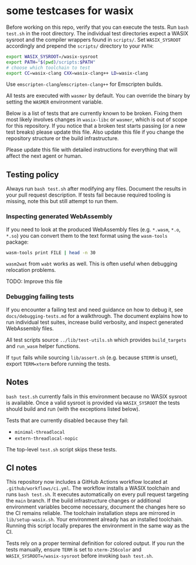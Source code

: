 # some testcases for wasix

Before working on this repo, verify that you can execute the tests. Run `bash test.sh` in the root directory.  The individual test directories expect a WASIX sysroot and the compiler wrappers found in `scripts/`.  Set `WASIX_SYSROOT` accordingly and prepend the `scripts/` directory to your `PATH`:

```bash
export WASIX_SYSROOT=/wasix-sysroot
export PATH="$(pwd)/scripts:$PATH"
# choose which toolchain to test
export CC=wasix-clang CXX=wasix-clang++ LD=wasix-clang
```

Use `emscripten-clang`/`emscripten-clang++` for Emscripten builds.

All tests are executed with `wasmer` by default.  You can override the binary by setting the `WASMER` environment variable.

Below is a list of tests that are currently known to be broken.  Fixing them most likely involves changes in `wasix-libc` or `wasmer`, which is out of scope for this repository.  If you notice that a broken test starts passing (or a new test breaks) please update this file.  Also update this file if you change the repository structure or the build infrastructure.

Please update this file with detailed instructions for everything that will affect the next agent or human.
## Testing policy

Always run `bash test.sh` after modifying any files.
Document the results in your pull request description. If tests fail because required tooling is missing, note this but still attempt to run them.

### Inspecting generated WebAssembly

If you need to look at the produced WebAssembly files (e.g. `*.wasm`, `*.o`, `*.so`)
you can convert them to the text format using the `wasm-tools` package:

```bash
wasm-tools print FILE | head -n 30
```

`wasm2wat` from `wabt` works as well.  This is often useful when debugging relocation problems.

TODO: Improve this file

### Debugging failing tests

If you encounter a failing test and need guidance on how to debug it, see
`docs/debugging-tests.md` for a walkthrough. The document explains how to run
individual test suites, increase build verbosity, and inspect generated
WebAssembly files.

All test scripts source `../lib/test-utils.sh` which provides `build_targets` and
`run_wasm` helper functions.

If `tput` fails while sourcing `lib/assert.sh` (e.g. because `$TERM` is unset),
export `TERM=xterm` before running the tests.

## Notes

`bash test.sh` currently fails in this environment because no WASIX sysroot is
available.  Once a valid sysroot is provided via `WASIX_SYSROOT` the tests
should build and run (with the exceptions listed below).

Tests that are currently disabled because they fail:
- `minimal-threadlocal`
- `extern-threadlocal-nopic`

The top-level `test.sh` script skips these tests.

## CI notes

This repository now includes a GitHub Actions workflow located at
`.github/workflows/ci.yml`. The workflow installs a WASIX toolchain and runs
`bash test.sh`. It executes automatically on every pull request targeting the
`main` branch. If the build infrastructure changes or additional environment
variables become necessary, document the changes here so the CI remains
reliable. The toolchain installation steps are mirrored in `lib/setup-wasix.sh`. Your environment already has an installed toolchain.
Running this script locally prepares the environment in the same way as the CI.

Tests rely on a proper terminal definition for colored output. If you run the
tests manually, ensure `TERM` is set to `xterm-256color` and
`WASIX_SYSROOT=/wasix-sysroot` before invoking `bash test.sh`.
